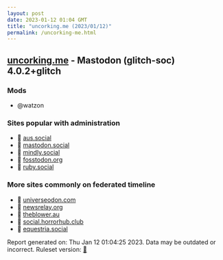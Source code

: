 ```yaml
---
layout: post
date: 2023-01-12 01:04 GMT
title: "uncorking.me (2023/01/12)"
permalink: /uncorking-me.html
---
```



## [uncorking.me](https://uncorking.me) - Mastodon (glitch-soc) 4.0.2+glitch

### Mods
 * @watzon

### Sites popular with administration

* 🐘 [aus.social](/aus-social.html)
* 🐘 [mastodon.social](/mastodon-social.html)
* 🐘 [mindly.social](/mindly-social.html)
* 🐘 [fosstodon.org](/fosstodon-org.html)
* 🐘 [ruby.social](/ruby-social.html)

### More sites commonly on federated timeline

* 🐘 [universeodon.com](/universeodon-com.html)
* 🐘 [newsrelay.org](/newsrelay-org.html)
* 🐘 [theblower.au](/theblower-au.html)
* 🐘 [social.horrorhub.club](/social-horrorhub-club.html)
* 🐘 [equestria.social](/equestria-social.html)

Report generated on: Thu Jan 12 01:04:25 2023. Data may be outdated or incorrect.
Ruleset version: [🧁](/version-cupcake)
